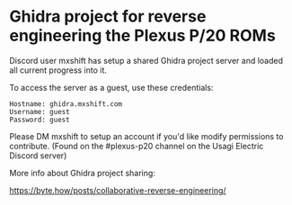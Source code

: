 # Ghidra project for reverse engineering the Plexus P/20 ROMs

Discord user mxshift has setup a shared Ghidra project server and loaded all current progress into it.

To access the server as a guest, use these credentials:
```
Hostname: ghidra.mxshift.com
Username: guest
Password: guest
```
Please DM mxshift to setup an account if you'd like modify permissions to contribute. (Found on the #plexus-p20 channel on the Usagi Electric Discord server) 

More info about Ghidra project sharing:

https://byte.how/posts/collaborative-reverse-engineering/
